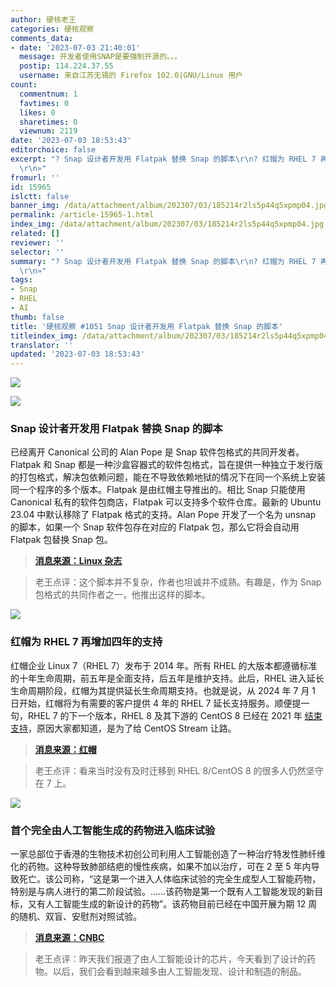 ```yaml
---
author: 硬核老王
categories: 硬核观察
comments_data:
- date: '2023-07-03 21:40:01'
  message: 开发者使用SNAP是要强制开源的。。。
  postip: 114.224.37.55
  username: 来自江苏无锡的 Firefox 102.0|GNU/Linux 用户
count:
  commentnum: 1
  favtimes: 0
  likes: 0
  sharetimes: 0
  viewnum: 2119
date: '2023-07-03 18:53:43'
editorchoice: false
excerpt: "? Snap 设计者开发用 Flatpak 替换 Snap 的脚本\r\n? 红帽为 RHEL 7 再增加四年的支持\r\n? 首个完全由人工智能生成的药物进入临床试验\r\n»
  \r\n»"
fromurl: ''
id: 15965
islctt: false
banner_img: /data/attachment/album/202307/03/185214r2ls5p44q5xpmp04.jpg
permalink: /article-15965-1.html
index_img: /data/attachment/album/202307/03/185214r2ls5p44q5xpmp04.jpg
related: []
reviewer: ''
selector: ''
summary: "? Snap 设计者开发用 Flatpak 替换 Snap 的脚本\r\n? 红帽为 RHEL 7 再增加四年的支持\r\n? 首个完全由人工智能生成的药物进入临床试验\r\n»
  \r\n»"
tags:
- Snap
- RHEL
- AI
thumb: false
title: '硬核观察 #1051 Snap 设计者开发用 Flatpak 替换 Snap 的脚本'
titleindex_img: /data/attachment/album/202307/03/185214r2ls5p44q5xpmp04.jpg
translator: ''
updated: '2023-07-03 18:53:43'
---
```


![](/data/attachment/album/202307/03/185214r2ls5p44q5xpmp04.jpg)


![](/data/attachment/album/202307/03/185227wiffdhfk2kn52ehf.jpg)


### Snap 设计者开发用 Flatpak 替换 Snap 的脚本


已经离开 Canonical 公司的 Alan Pope 是 Snap 软件包格式的共同开发者。Flatpak 和 Snap 都是一种沙盒容器式的软件包格式，旨在提供一种独立于发行版的打包格式，解决包依赖问题，能在不导致依赖地狱的情况下在同一个系统上安装同一个程序的多个版本。Flatpak 是由红帽主导推出的。相比 Snap 只能使用 Canonical 私有的软件包商店，Flatpak 可以支持多个软件仓库。最新的 Ubuntu 23.04 中默认移除了 Flatpak 格式的支持。Alan Pope 开发了一个名为 unsnap 的脚本，如果一个 Snap 软件包存在对应的 Flatpak 包，那么它将会自动用 Flatpak 包替换 Snap 包。



> 
> **[消息来源：Linux 杂志](https://www.linux-magazine.com/Issues/2023/268/unsnap)**
> 
> 
> 



> 
> 老王点评：这个脚本并不复杂，作者也坦诚并不成熟。有趣是，作为 Snap 包格式的共同作者之一，他推出这样的脚本。
> 
> 
> 


![](/data/attachment/album/202307/03/185243zbzzniw5dge4gwqm.jpg)


### 红帽为 RHEL 7 再增加四年的支持


红帽企业 Linux 7（RHEL 7）发布于 2014 年。所有 RHEL 的大版本都遵循标准的十年生命周期，前五年是全面支持，后五年是维护支持。此后，RHEL 进入延长生命周期阶段，红帽为其提供延长生命周期支持。也就是说，从 2024 年 7 月 1 日开始，红帽将为有需要的客户提供 4 年的 RHEL 7 延长支持服务。顺便提一句，RHEL 7 的下一个版本，RHEL 8 及其下游的 CentOS 8 已经在 2021 年 [结束支持](/article-12902-1.html)，原因大家都知道，是为了给 CentOS Stream 让路。



> 
> **[消息来源：红帽](https://mp.weixin.qq.com/s/QM_fTZar_4B76rcrtECeNQ)**
> 
> 
> 



> 
> 老王点评：看来当时没有及时迁移到 RHEL 8/CentOS 8 的很多人仍然坚守在 7 上。
> 
> 
> 


![](/data/attachment/album/202307/03/185313co1wy6gzrga5r5fc.jpg)


### 首个完全由人工智能生成的药物进入临床试验


一家总部位于香港的生物技术初创公司利用人工智能创造了一种治疗特发性肺纤维化的药物。这种导致肺部结疤的慢性疾病，如果不加以治疗，可在 2 至 5 年内导致死亡。该公司称，“这是第一个进入人体临床试验的完全生成型人工智能药物，特别是与病人进行的第二阶段试验。……该药物是第一个既有人工智能发现的新目标，又有人工智能生成的新设计的药物”。该药物目前已经在中国开展为期 12 周的随机、双盲、安慰剂对照试验。



> 
> **[消息来源：CNBC](https://www.cnbc.com/2023/06/29/ai-generated-drug-begins-clinical-trials-in-human-patients.html)**
> 
> 
> 



> 
> 老王点评：昨天我们报道了由人工智能设计的芯片，今天看到了设计的药物。以后，我们会看到越来越多由人工智能发现、设计和制造的制品。
> 
> 
>